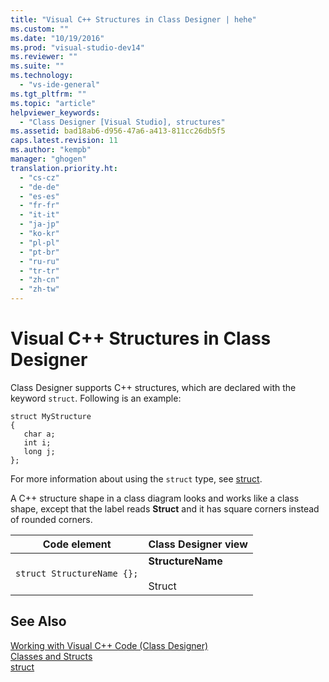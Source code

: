 ```yaml
---
title: "Visual C++ Structures in Class Designer | hehe"
ms.custom: ""
ms.date: "10/19/2016"
ms.prod: "visual-studio-dev14"
ms.reviewer: ""
ms.suite: ""
ms.technology: 
  - "vs-ide-general"
ms.tgt_pltfrm: ""
ms.topic: "article"
helpviewer_keywords: 
  - "Class Designer [Visual Studio], structures"
ms.assetid: bad18ab6-d956-47a6-a413-811cc26db5f5
caps.latest.revision: 11
ms.author: "kempb"
manager: "ghogen"
translation.priority.ht: 
  - "cs-cz"
  - "de-de"
  - "es-es"
  - "fr-fr"
  - "it-it"
  - "ja-jp"
  - "ko-kr"
  - "pl-pl"
  - "pt-br"
  - "ru-ru"
  - "tr-tr"
  - "zh-cn"
  - "zh-tw"
---
```

# Visual C++ Structures in Class Designer
Class Designer supports C++ structures, which are declared with the keyword `struct`. Following is an example:  
  
```  
struct MyStructure  
{  
   char a;  
   int i;  
   long j;  
};  
```  
  
 For more information about using the `struct` type, see [struct](../Topic/struct%20\(C++\).md).  
  
 A C++ structure shape in a class diagram looks and works like a class shape, except that the label reads **Struct** and it has square corners instead of rounded corners.  
  
|Code element|Class Designer view|  
|------------------|-------------------------|  
|`struct StructureName {};`|**StructureName**<br /><br /> Struct|  
  
## See Also  
 [Working with Visual C++ Code (Class Designer)](../ide/working-with-visual-c---code--class-designer-.md)   
 [Classes and Structs](../Topic/Classes%20and%20Structs%20\(C++\).md)   
 [struct](../Topic/struct%20\(C++\).md)